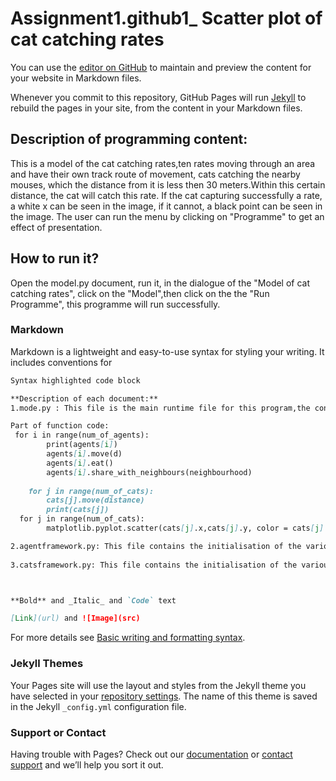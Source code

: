 # Assignment1.github1_ Scatter plot of cat catching rates

You can use the [editor on GitHub](https://github.com/Chongrui1/Assignment1.github.io/edit/gh-pages/index.md) to maintain and preview the content for your website in Markdown files.

Whenever you commit to this repository, GitHub Pages will run [Jekyll](https://jekyllrb.com/) to rebuild the pages in your site, from the content in your Markdown files.

## Description of programming content:
This is a model of the cat catching rates,ten rates moving through an area and have their own track route of movement,
cats catching the nearby mouses, which the distance from it is less then 30 meters.Within this certain distance, the cat will catch this rate.
If the cat capturing successfully a rate, a white x can be seen in the image, if it cannot, a black point can be seen in the image.
The user can run the menu by clicking on "Programme" to get an effect of presentation. 


## How to run it?
Open the model.py document, run it,  in the dialogue of the "Model of cat catching rates", click on the "Model",then click on the the "Run Programme", this programme will run successfully.




### Markdown

Markdown is a lightweight and easy-to-use syntax for styling your writing. It includes conventions for

```markdown
Syntax highlighted code block

**Description of each document:**
1.mode.py : This file is the main runtime file for this program,the content of the code includes the implementation of various functions, for instance,loading of coordinate systems and reading of background image.There is also code about running front-end pages directly.There are also calls to various functions in other documents, such as movement, eating, interaction between agent points, etc.

Part of function code: 
 for i in range(num_of_agents): 
        print(agents[i])
        agents[i].move(d)
        agents[i].eat()
        agents[i].share_with_neighbours(neighbourhood)
        
    for j in range(num_of_cats):
        cats[j].move(distance)
        print(cats[j])   
  for j in range(num_of_cats):
        matplotlib.pyplot.scatter(cats[j].x,cats[j].y, color = cats[j].color)

2.agentframework.py: This file contains the initialisation of the various 'rat' parameters.Various other functions,such as eat, move_coordinate, and most importantly, the interact with each agent points, etc.
 
3.catsframework.py: This file contains the initialisation of the various 'cats' parameters.the functions are similar to the 'agentframework'.



**Bold** and _Italic_ and `Code` text

[Link](url) and ![Image](src)
```

For more details see [Basic writing and formatting syntax](https://docs.github.com/en/github/writing-on-github/getting-started-with-writing-and-formatting-on-github/basic-writing-and-formatting-syntax).

### Jekyll Themes

Your Pages site will use the layout and styles from the Jekyll theme you have selected in your [repository settings](https://github.com/Chongrui1/Assignment1.github.io/settings/pages). The name of this theme is saved in the Jekyll `_config.yml` configuration file.

### Support or Contact

Having trouble with Pages? Check out our [documentation](https://docs.github.com/categories/github-pages-basics/) or [contact support](https://support.github.com/contact) and we’ll help you sort it out.

